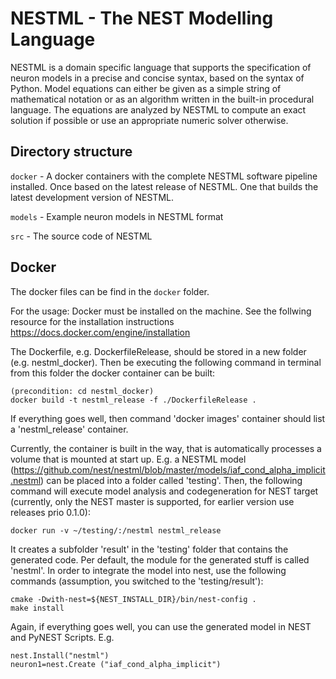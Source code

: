 # NESTML - The NEST Modelling Language

NESTML is a domain specific language that supports the specification of neuron models
in a precise and concise syntax, based on the syntax of Python. Model equations
can either be given as a simple string of mathematical notation or as an algorithm written
in the built-in procedural language. The equations are analyzed by NESTML to compute
an exact solution if possible or use an appropriate numeric solver otherwise.

## Directory structure

`docker` - A docker containers with the complete NESTML software pipeline installed. Once based on the latest release of NESTML. One that builds the latest development version of NESTML.

`models` - Example neuron models in NESTML format

`src` - The source code of NESTML

## Docker
The docker files can be find in the `docker` folder.

For the usage:
Docker must be installed on the machine. See the follwing resource for the installation instructions https://docs.docker.com/engine/installation

The Dockerfile, e.g. DockerfileRelease, should  be stored in a new folder (e.g. nestml_docker). Then be executing the following command in terminal from this folder the docker container can be built:
```
(precondition: cd nestml_docker)
docker build -t nestml_release -f ./DockerfileRelease .
```
If everything goes well, then command 'docker images' container should list a 'nestml_release' container.

Currently, the container is built in the way, that is automatically processes a volume that is mounted at start up. E.g. a NESTML model (https://github.com/nest/nestml/blob/master/models/iaf_cond_alpha_implicit.nestml) can be placed into a folder called 'testing'. Then, the following command will execute model analysis and codegeneration for NEST target (currently, only the NEST master is supported, for earlier version use releases prio 0.1.0):
```
docker run -v ~/testing/:/nestml nestml_release
```

It creates a subfolder 'result' in the 'testing' folder that contains the generated code. Per default, the module for the generated stuff is called 'nestml'. In order to integrate the model into nest, use the following commands (assumption, you switched to the 'testing/result'):
```
cmake -Dwith-nest=${NEST_INSTALL_DIR}/bin/nest-config .
make install
```
Again, if everything goes well, you can use the generated model in NEST and PyNEST Scripts. E.g.
```
nest.Install("nestml")
neuron1=nest.Create ("iaf_cond_alpha_implicit")
```
